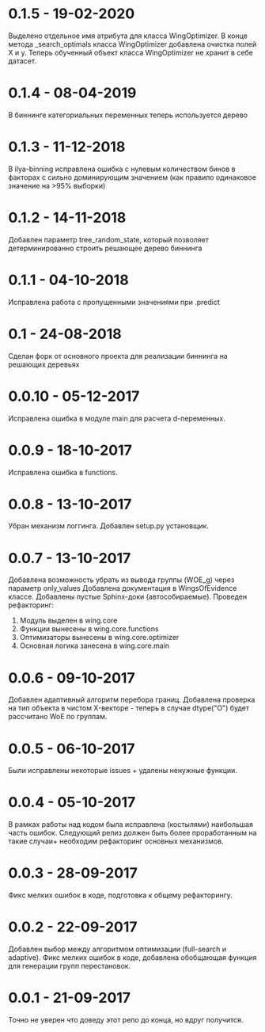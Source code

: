 # 0.1.5 - 19-02-2020
Выделено отдельное имя атрибута для класса WingOptimizer. 
В конце метода _search_optimals класса WingOptimizer добавлена очистка полей X и y. Теперь обученный объект класса WingOptimizer не хранит в себе датасет.

# 0.1.4 - 08-04-2019
В биннинге категориальных переменных теперь используется дерево

# 0.1.3 - 11-12-2018
В ilya-binning исправлена ошибка с нулевым количеством бинов в факторах с сильно доминирующим значением (как правило одинаковое значение на >95% выборки)

# 0.1.2 - 14-11-2018
Добавлен параметр tree_random_state, который позволяет детерминированно строить решающее дерево биннинга

# 0.1.1 - 04-10-2018
Исправлена работа с пропущенными значениями при .predict

# 0.1 - 24-08-2018
Сделан форк от основного проекта для реализации биннинга на решающих деревьях

# 0.0.10 - 05-12-2017
Исправлена ошибка в модуле main для расчета d-переменных.

# 0.0.9 - 18-10-2017
Исправлена ошибка в functions.

# 0.0.8 - 13-10-2017
Убран механизм логгинга.
Добавлен setup.py установщик.

# 0.0.7 - 13-10-2017
Добавлена возможность убрать из вывода группы (WOE_g) через параметр only_values
Добавлена документация в WingsOfEvidence классе.
Добавлены пустые Sphinx-доки (автособираемые).
Проведен рефакторинг:
1. Модуль выделен в wing.core
2. Функции вынесены в wing.core.functions
3. Оптимизаторы вынесены в wing.core.optimizer
4. Основная логика занесена в wing.core.main

# 0.0.6 - 09-10-2017
Добавлен адаптивный алгоритм перебора границ.
Добавлена проверка на тип объекта в чистом X-векторе - теперь в случае dtype("O") будет рассчитано WoE по группам.

# 0.0.5 - 06-10-2017
Были исправлены некоторые issues + удалены ненужные функции.

# 0.0.4 - 05-10-2017
В рамках работы над кодом была исправлена (костылями) наибольшая часть ошибок.
Следующий релиз должен быть более проработанным на такие случаи+ необходим рефакторинг основных механизмов.

# 0.0.3 - 28-09-2017
Фикс мелких ошибок в коде, подготовка к общему рефакторингу.

# 0.0.2 - 22-09-2017
Добавлен выбор между алгоритмом оптимизации (full-search и adaptive).
Фикс мелких ошибок в коде, добавлена обобщающая функция для генерации групп перестановок.

# 0.0.1 - 21-09-2017
Точно не уверен что доведу этот репо до конца, но вдруг получится.
